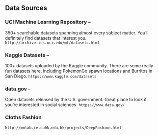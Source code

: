 ## Data Sources

### UCI Machine Learning Repository – 
350+ searchable datasets spanning almost every subject matter. You’ll definitely find datasets that interest you.
`http://archive.ics.uci.edu/ml/datasets.html`


### Kaggle Datasets – 
100+ datasets uploaded by the Kaggle community. There are some really fun datasets here, including PokemonGo spawn locations and Burritos in San Diego.
`https://www.kaggle.com/datasets`


### data.gov – 
Open datasets released by the U.S. government. Great place to look if you’re interested in social sciences.
`https://www.data.gov/`


### Cloths Fashion 
`http://mmlab.ie.cuhk.edu.hk/projects/DeepFashion.html`
